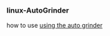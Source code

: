 ### linux-AutoGrinder

how to use
[using the auto grinder](https://www.youtube.com/watch?v=cDZfh5IjGv8)
